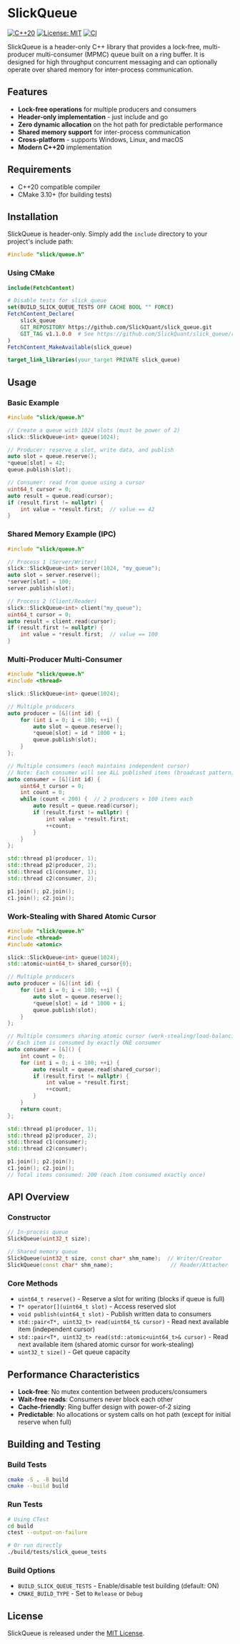 # SlickQueue

[![C++20](https://img.shields.io/badge/C%2B%2B-20-blue.svg)](https://en.cppreference.com/w/cpp/20)
[![License: MIT](https://img.shields.io/badge/License-MIT-yellow.svg)](https://opensource.org/licenses/MIT)
[![CI](https://github.com/SlickQuant/slick_queue/actions/workflows/ci.yml/badge.svg)](https://github.com/SlickQuant/slick_queue/actions/workflows/ci.yml)

SlickQueue is a header-only C++ library that provides a lock-free,
multi-producer multi-consumer (MPMC) queue built on a ring buffer. It is
designed for high throughput concurrent messaging and can optionally operate
over shared memory for inter-process communication.

## Features

- **Lock-free operations** for multiple producers and consumers
- **Header-only implementation** - just include and go
- **Zero dynamic allocation** on the hot path for predictable performance
- **Shared memory support** for inter-process communication
- **Cross-platform** - supports Windows, Linux, and macOS
- **Modern C++20** implementation

## Requirements

- C++20 compatible compiler
- CMake 3.10+ (for building tests)

## Installation

SlickQueue is header-only. Simply add the `include` directory to your project's include path:

```cpp
#include "slick/queue.h"
```

### Using CMake

```cmake
include(FetchContent)

# Disable tests for slick_queue
set(BUILD_SLICK_QUEUE_TESTS OFF CACHE BOOL "" FORCE)
FetchContent_Declare(
    slick_queue
    GIT_REPOSITORY https://github.com/SlickQuant/slick_queue.git
    GIT_TAG v1.1.0.0  # See https://github.com/SlickQuant/slick_queue/releases for latest version
)
FetchContent_MakeAvailable(slick_queue)

target_link_libraries(your_target PRIVATE slick_queue)
```

## Usage

### Basic Example

```cpp
#include "slick/queue.h"

// Create a queue with 1024 slots (must be power of 2)
slick::SlickQueue<int> queue(1024);

// Producer: reserve a slot, write data, and publish
auto slot = queue.reserve();
*queue[slot] = 42;
queue.publish(slot);

// Consumer: read from queue using a cursor
uint64_t cursor = 0;
auto result = queue.read(cursor);
if (result.first != nullptr) {
    int value = *result.first;  // value == 42
}
```

### Shared Memory Example (IPC)

```cpp
#include "slick/queue.h"

// Process 1 (Server/Writer)
slick::SlickQueue<int> server(1024, "my_queue");
auto slot = server.reserve();
*server[slot] = 100;
server.publish(slot);

// Process 2 (Client/Reader)
slick::SlickQueue<int> client("my_queue");
uint64_t cursor = 0;
auto result = client.read(cursor);
if (result.first != nullptr) {
    int value = *result.first;  // value == 100
}
```

### Multi-Producer Multi-Consumer

```cpp
#include "slick/queue.h"
#include <thread>

slick::SlickQueue<int> queue(1024);

// Multiple producers
auto producer = [&](int id) {
    for (int i = 0; i < 100; ++i) {
        auto slot = queue.reserve();
        *queue[slot] = id * 1000 + i;
        queue.publish(slot);
    }
};

// Multiple consumers (each maintains independent cursor)
// Note: Each consumer will see ALL published items (broadcast pattern)
auto consumer = [&](int id) {
    uint64_t cursor = 0;
    int count = 0;
    while (count < 200) {  // 2 producers × 100 items each
        auto result = queue.read(cursor);
        if (result.first != nullptr) {
            int value = *result.first;
            ++count;
        }
    }
};

std::thread p1(producer, 1);
std::thread p2(producer, 2);
std::thread c1(consumer, 1);
std::thread c2(consumer, 2);

p1.join(); p2.join();
c1.join(); c2.join();
```

### Work-Stealing with Shared Atomic Cursor

```cpp
#include "slick/queue.h"
#include <thread>
#include <atomic>

slick::SlickQueue<int> queue(1024);
std::atomic<uint64_t> shared_cursor{0};

// Multiple producers
auto producer = [&](int id) {
    for (int i = 0; i < 100; ++i) {
        auto slot = queue.reserve();
        *queue[slot] = id * 1000 + i;
        queue.publish(slot);
    }
};

// Multiple consumers sharing atomic cursor (work-stealing/load-balancing)
// Each item is consumed by exactly ONE consumer
auto consumer = [&]() {
    int count = 0;
    for (int i = 0; i < 100; ++i) {
        auto result = queue.read(shared_cursor);
        if (result.first != nullptr) {
            int value = *result.first;
            ++count;
        }
    }
    return count;
};

std::thread p1(producer, 1);
std::thread p2(producer, 2);
std::thread c1(consumer);
std::thread c2(consumer);

p1.join(); p2.join();
c1.join(); c2.join();
// Total items consumed: 200 (each item consumed exactly once)
```

## API Overview

### Constructor

```cpp
// In-process queue
SlickQueue(uint32_t size);

// Shared memory queue
SlickQueue(uint32_t size, const char* shm_name);  // Writer/Creator
SlickQueue(const char* shm_name);                  // Reader/Attacher
```

### Core Methods

- `uint64_t reserve()` - Reserve a slot for writing (blocks if queue is full)
- `T* operator[](uint64_t slot)` - Access reserved slot
- `void publish(uint64_t slot)` - Publish written data to consumers
- `std::pair<T*, uint32_t> read(uint64_t& cursor)` - Read next available item (independent cursor)
- `std::pair<T*, uint32_t> read(std::atomic<uint64_t>& cursor)` - Read next available item (shared atomic cursor for work-stealing)
- `uint32_t size()` - Get queue capacity

## Performance Characteristics

- **Lock-free**: No mutex contention between producers/consumers
- **Wait-free reads**: Consumers never block each other
- **Cache-friendly**: Ring buffer design with power-of-2 sizing
- **Predictable**: No allocations or system calls on hot path (except for initial reserve when full)

## Building and Testing

### Build Tests

```bash
cmake -S . -B build
cmake --build build
```

### Run Tests

```bash
# Using CTest
cd build
ctest --output-on-failure

# Or run directly
./build/tests/slick_queue_tests
```

### Build Options

- `BUILD_SLICK_QUEUE_TESTS` - Enable/disable test building (default: ON)
- `CMAKE_BUILD_TYPE` - Set to `Release` or `Debug`

## License

SlickQueue is released under the [MIT License](LICENSE).


